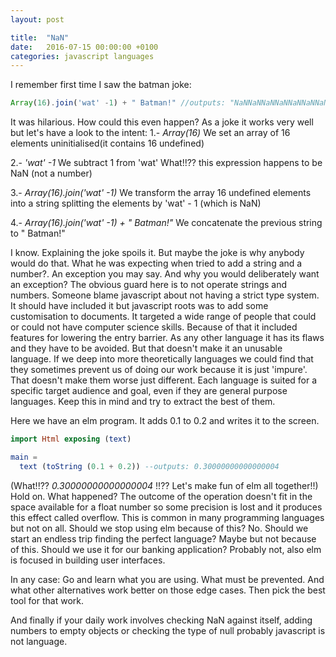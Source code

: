 ```yaml
---
layout: post

title:  "NaN"
date:   2016-07-15 00:00:00 +0100
categories: javascript languages
---
```

I remember first time I saw the batman joke:

```javascript
Array(16).join('wat' -1) + " Batman!" //outputs: "NaNNaNNaNNaNNaNNaNNaNNaNNaNNaNNaNNaNNaNNaNNaN Batman!"
```

It was hilarious. How could this even happen? As a joke it works very well but let's have a look to the intent:
1.- *Array(16)* We set an array of 16 elements uninitialised(it contains 16 undefined) 

2.- *'wat' -1* We subtract 1 from 'wat' What!!?? this expression happens to be NaN (not a number)

3.- *Array(16).join('wat' -1)* We transform the array 16 undefined elements into a string splitting the elements by 'wat' - 1 (which is NaN)

4.- *Array(16).join('wat' -1) + " Batman!"* We concatenate the previous string to " Batman!" 

I know. Explaining the joke spoils it. But maybe the joke is why anybody would do that. What he was expecting when tried to add a string and a number?. An exception you may say. And why you would deliberately want an exception?
The obvious guard here is to not operate strings and numbers. Someone blame javascript about not having a strict type system. It should have included it but javascript roots was to add some customisation to documents. It targeted a wide range of people that could or could not have computer science skills. Because of that it included features for lowering the entry barrier.
As any other language it has its flaws and they have to be avoided. But that doesn't make it an unusable language. If we deep into more theoretically languages we could find that they sometimes prevent us of doing our work because it is just 'impure'. That doesn't make them worse just different.
Each language is suited for a specific target audience and goal, even if they are general purpose languages. Keep this in mind and try to extract the best of them.

Here we have an elm program. It adds 0.1 to 0.2 and writes it to the screen.

```elm
import Html exposing (text)

main =
  text (toString (0.1 + 0.2)) --outputs: 0.30000000000000004
```

(What!!?? _0.30000000000000004_ !!?? Let's make fun of elm all together!!) Hold on. What happened? The outcome of the operation doesn't fit in the space available for a float number so some precision is lost and it produces this effect called overflow. This is common in many programming languages but not on all.
Should we stop using elm because of this? No. Should we start an endless trip finding the perfect language? Maybe but not because of this. Should we use it for our banking application? Probably not, also elm is focused in building user interfaces.

In any case: Go and learn what you are using. What must be prevented. And what other alternatives work better on those edge cases. Then pick the best tool for that work.

And finally if your daily work involves checking NaN against itself, adding numbers to empty objects or checking the type of null probably javascript is not language. 

